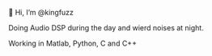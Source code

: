 👋 Hi, I’m @kingfuzz

Doing Audio DSP during the day and wierd noises at night. 

Working in Matlab, Python, C and C++

<!---
kingfuzz/kingfuzz is a ✨ special ✨ repository because its `README.md` (this file) appears on your GitHub profile.
You can click the Preview link to take a look at your changes.
--->
